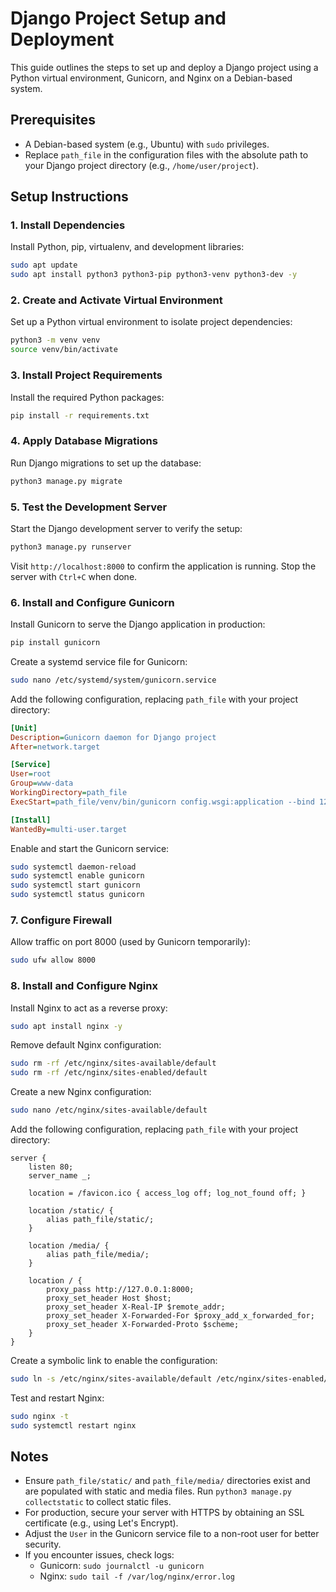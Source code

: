 # Django Project Setup and Deployment

This guide outlines the steps to set up and deploy a Django project using a Python virtual environment, Gunicorn, and Nginx on a Debian-based system.

## Prerequisites
- A Debian-based system (e.g., Ubuntu) with `sudo` privileges.
- Replace `path_file` in the configuration files with the absolute path to your Django project directory (e.g., `/home/user/project`).

## Setup Instructions

### 1. Install Dependencies
Install Python, pip, virtualenv, and development libraries:
```bash
sudo apt update
sudo apt install python3 python3-pip python3-venv python3-dev -y
```

### 2. Create and Activate Virtual Environment
Set up a Python virtual environment to isolate project dependencies:
```bash
python3 -m venv venv
source venv/bin/activate
```

### 3. Install Project Requirements
Install the required Python packages:
```bash
pip install -r requirements.txt
```

### 4. Apply Database Migrations
Run Django migrations to set up the database:
```bash
python3 manage.py migrate
```

### 5. Test the Development Server
Start the Django development server to verify the setup:
```bash
python3 manage.py runserver
```
Visit `http://localhost:8000` to confirm the application is running. Stop the server with `Ctrl+C` when done.

### 6. Install and Configure Gunicorn
Install Gunicorn to serve the Django application in production:
```bash
pip install gunicorn
```

Create a systemd service file for Gunicorn:
```bash
sudo nano /etc/systemd/system/gunicorn.service
```

Add the following configuration, replacing `path_file` with your project directory:
```ini
[Unit]
Description=Gunicorn daemon for Django project
After=network.target

[Service]
User=root
Group=www-data
WorkingDirectory=path_file
ExecStart=path_file/venv/bin/gunicorn config.wsgi:application --bind 127.0.0.1:8000

[Install]
WantedBy=multi-user.target
```

Enable and start the Gunicorn service:
```bash
sudo systemctl daemon-reload
sudo systemctl enable gunicorn
sudo systemctl start gunicorn
sudo systemctl status gunicorn
```

### 7. Configure Firewall
Allow traffic on port 8000 (used by Gunicorn temporarily):
```bash
sudo ufw allow 8000
```

### 8. Install and Configure Nginx
Install Nginx to act as a reverse proxy:
```bash
sudo apt install nginx -y
```

Remove default Nginx configuration:
```bash
sudo rm -rf /etc/nginx/sites-available/default
sudo rm -rf /etc/nginx/sites-enabled/default
```

Create a new Nginx configuration:
```bash
sudo nano /etc/nginx/sites-available/default
```

Add the following configuration, replacing `path_file` with your project directory:
```nginx
server {
    listen 80;
    server_name _;

    location = /favicon.ico { access_log off; log_not_found off; }

    location /static/ {
        alias path_file/static/;
    }

    location /media/ {
        alias path_file/media/;
    }

    location / {
        proxy_pass http://127.0.0.1:8000;
        proxy_set_header Host $host;
        proxy_set_header X-Real-IP $remote_addr;
        proxy_set_header X-Forwarded-For $proxy_add_x_forwarded_for;
        proxy_set_header X-Forwarded-Proto $scheme;
    }
}
```

Create a symbolic link to enable the configuration:
```bash
sudo ln -s /etc/nginx/sites-available/default /etc/nginx/sites-enabled/
```

Test and restart Nginx:
```bash
sudo nginx -t
sudo systemctl restart nginx
```

## Notes
- Ensure `path_file/static/` and `path_file/media/` directories exist and are populated with static and media files. Run `python3 manage.py collectstatic` to collect static files.
- For production, secure your server with HTTPS by obtaining an SSL certificate (e.g., using Let's Encrypt).
- Adjust the `User` in the Gunicorn service file to a non-root user for better security.
- If you encounter issues, check logs:
  - Gunicorn: `sudo journalctl -u gunicorn`
  - Nginx: `sudo tail -f /var/log/nginx/error.log`